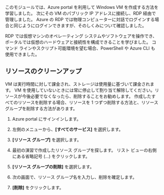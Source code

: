 このモジュールでは、Azure portal を利用して Windows VM を作成する方法を学習しました。 次にその VM のパブリック IP アドレスに接続し、RDP 経由で管理しました。 Azure の RDP では物理コンピューターに対話でログインする場合と同じようにログインできますが、そのしくみについて確認しました。

RDP では仮想マシンのオペレーティング システムやソフトウェアを操作でき、ポータルでは仮想のハードウェアと接続性を構成できることを学びました。 コマンド ラインやスクリプト可能環境を望む場合、PowerShell や Azure CLI も使用できました。

## <a name="clean-up-the-resources"></a>リソースのクリーンアップ

VM は実行時間に対して課金され、ストレージは使用量に基づいて課金されます。 VM を使用していないときには常に停止して割り当て解除してください。リソースが今後必要でなくなったら、削除することをお勧めします。 作成したすべてのリソースを削除する場合、リソースを 1 つずつ削除する方法と、リソース グループを削除する方法があります。

1. Azure portal にサインインします。

1. 左側のメニューから、**[すべてのサービス]** を選択します。

1. **[リソース グループ]** を選択します。

1. 最初の演習で作成したリソース グループを探します。 リスト ビューの右側にある省略記号 (...) をクリックします。

1. **[リソース グループの削除]** を選択します。

1. 次の画面で、リソース グループ名を入力し、削除を確定します。

1. **[削除]** をクリックします。

